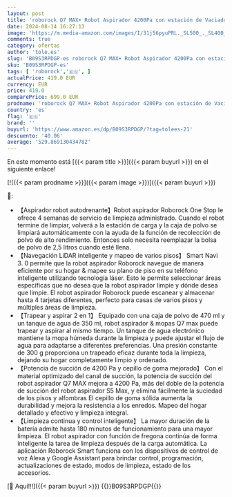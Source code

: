 ```yaml
---
layout: post
title: 'roborock Q7 MAX+ Robot Aspirador 4200Pa con estación de Vaciado automático de 2 5 l  aspiradoras robóticas de navegación Lidar Mapeo de Varios Pisos con Zonas prohibidas  WiFi/Alexa/App Conectado'
date: 2024-08-14 16:27:13
image: 'https://m.media-amazon.com/images/I/31j56pyuPRL._SL500_._SL400_.jpg'
comments: true
category: ofertas
author: 'tole.es'
slug: 'B09S3RPDGP-es roborock Q7 MAX+ Robot Aspirador 4200Pa con estación de...'
sku: 'B09S3RPDGP-es'
tags: [ 'roborock','🇪🇸', ]
actualPrice: 419.0 EUR
currency: EUR
price: 419.0
comparePrice: 699.0 EUR
prodname: 'roborock Q7 MAX+ Robot Aspirador 4200Pa con estación de Vaciado automático de 2 5 l  aspiradoras robóticas de navegación Lidar Mapeo de Varios Pisos con Zonas prohibidas  WiFi/Alexa/App Conectado'
country: 'es'
flag: '🇪🇸'
brand: ''
buyurl: 'https://www.amazon.es/dp/B09S3RPDGP/?tag=tolees-21'
descuento: '40.06'
average: '529.869130434782'
---
```


En este momento está [{{< param title >}}]({{< param buyurl >}}) en el siguiente enlace!

[![{{< param prodname >}}]({{< param image >}})]({{< param buyurl >}})

🔎:

- 【Aspirador robot autodrenante】Robot aspirador Roborock One Stop le ofrece 4 semanas de servicio de limpieza administrado. Cuando el robot termine de limpiar, volverá a la estación de carga y la caja de polvo se limpiará automáticamente con la ayuda de la función de recolección de polvo de alto rendimiento. Entonces solo necesita reemplazar la bolsa de polvo de 2,5 litros cuando esté llena.
- 【Navegación LiDAR inteligente y mapeo de varios pisos】 Smart Navi 3. 0 permite que la robot aspirador Roborock navegue de manera eficiente por su hogar & mapee su plano de piso en su teléfono inteligente utilizando tecnología láser. Esto le permite seleccionar áreas específicas que no desea que la robot aspirador limpie y dónde desea que limpie. El robot aspirador Roborock puede escanear y almacenar hasta 4 tarjetas diferentes, perfecto para casas de varios pisos y múltiples áreas de limpieza.
- 【Trapear y aspirar 2 en 1】 Equipado con una caja de polvo de 470 ml y un tanque de agua de 350 ml, robot aspirador & mopas Q7 max puede trapear y aspirar al mismo tiempo. Un tanque de agua electrónico mantiene la mopa húmeda durante la limpieza y puede ajustar el flujo de agua para adaptarse a diferentes preferencias. Una presión constante de 300 g proporciona un trapeado eficaz durante toda la limpieza, dejando su hogar completamente limpio y ordenado.
- 【Potencia de succión de 4200 Pa y cepillo de goma mejorado】 Con el material optimizado del canal de succión, la potencia de succión del robot aspirador Q7 MAX mejora a 4200 Pa, más del doble de la potencia de succión del robot aspirador S5 Max, y elimina fácilmente la suciedad de los pisos y alfombras El cepillo de goma sólida aumenta la durabilidad y mejora la resistencia a los enredos. Mapeo del hogar detallado y efectivo y limpieza integral.
- 【Limpieza continua y control inteligente】 La mayor duración de la batería admite hasta 180 minutos de funcionamiento para una mayor limpieza. El robot aspirador con función de fregona continúa de forma inteligente la tarea de limpieza después de la carga automática. La aplicación Roborock Smart funciona con los dispositivos de control de voz Alexa y Google Assistant para brindar control, programación, actualizaciones de estado, modos de limpieza, estado de los accesorios.

[🛒 Aquí!!!]({{< param buyurl >}})
{{<world>}}B09S3RPDGP{{</world>}}
